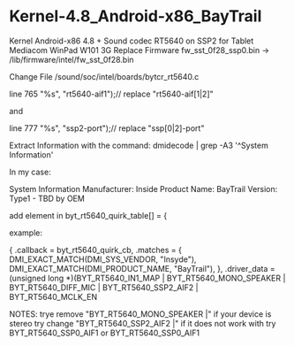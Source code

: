 # Kernel-4.8_Android-x86_BayTrail
Kernel Android-x86 4.8 + Sound codec RT5640 on SSP2 
for Tablet Mediacom WinPad W101 3G
Replace Firmware  fw_sst_0f28_ssp0.bin -> /lib/firmware/intel/fw_sst_0f28.bin




Change File /sound/soc/intel/boards/bytcr_rt5640.c

line
765		"%s", "rt5640-aif1");// replace "rt5640-aif[1|2]" 

and

line
777		"%s", "ssp2-port");// replace "ssp[0|2]-port"


Extract Information with the command:	dmidecode | grep -A3 '^System Information'

In my case:

 System Information
	Manufacturer: Inside
	Product Name: BayTrail
	Version: Type1 - TBD by OEM


add element in  byt_rt5640_quirk_table[] = {

example:

{
	.callback = byt_rt5640_quirk_cb,
	.matches = {
	    DMI_EXACT_MATCH(DMI_SYS_VENDOR, "Insyde"),
	    DMI_EXACT_MATCH(DMI_PRODUCT_NAME, "BayTrail"),
	},
	.driver_data = (unsigned long *)(BYT_RT5640_IN1_MAP |
				 	 BYT_RT5640_MONO_SPEAKER |
				 	 BYT_RT5640_DIFF_MIC |
					 BYT_RT5640_SSP2_AIF2 |
					 BYT_RT5640_MCLK_EN
			


NOTES:
trye remove "BYT_RT5640_MONO_SPEAKER |"		if your device is stereo
try change  "BYT_RT5640_SSP2_AIF2 |"		if it does not work with try BYT_RT5640_SSP0_AIF1 or BYT_RT5640_SSP0_AIF1

